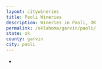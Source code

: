 ```yaml
---
layout: citywineries
title: Paoli Wineries
description: Wineries in Paoli, OK
permalink: /oklahoma/garvin/paoli/
state: ok
county: garvin
city: paoli
---
```

-
